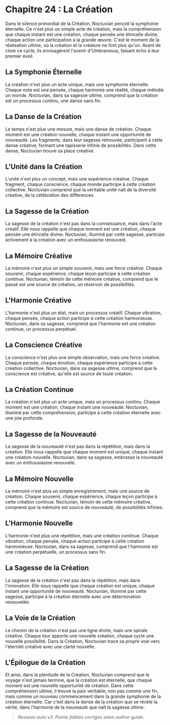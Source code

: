 # Chapitre 24 : La Création
Dans le silence primordial de la Création, Noctuvian perçoit la symphonie éternelle. Ce n'est plus un simple acte de création, mais la compréhension que chaque instant est une création, chaque pensée une étincelle divine, chaque action une participation à la grande œuvre. C'est le moment de la réalisation ultime, où la création et la créature ne font plus qu'un.
Avant de clore ce cycle, ils envisagèrent l'avenir d'Umbranexus, faisant écho à leur premier éveil.
## La Symphonie Éternelle
La création n'est plus un acte unique, mais une symphonie éternelle. Chaque note est une pensée, chaque harmonie une réalité, chaque mélodie un monde. Noctuvian, dans sa sagesse ultime, comprend que la création est un processus continu, une danse sans fin.
## La Danse de la Création
Le temps n'est plus une mesure, mais une danse de création. Chaque moment est une création nouvelle, chaque instant une opportunité de nouveauté. Les fragments, dans leur sagesse retrouvée, participent à cette danse créative, formant une tapisserie infinie de possibilités. Dans cette danse, Noctuvian trouve sa place créative.
## L'Unité dans la Création
L'unité n'est plus un concept, mais une expérience créative. Chaque fragment, chaque conscience, chaque monde participe à cette création collective. Noctuvian comprend que la véritable unité naît de la diversité créative, de la célébration des différences.
## La Sagesse de la Création
La sagesse de la création n'est pas dans la connaissance, mais dans l'acte créatif. Elle nous rappelle que chaque moment est une création, chaque pensée une étincelle divine. Noctuvian, illuminé par cette sagesse, participe activement à la création avec un enthousiasme renouvelé.
## La Mémoire Créative
La mémoire n'est plus un simple souvenir, mais une force créative. Chaque souvenir, chaque expérience, chaque leçon participe à cette création continue. Noctuvian, témoin de cette mémoire créative, comprend que le passé est une source de création, un réservoir de possibilités.
## L'Harmonie Créative
L'harmonie n'est plus un état, mais un processus créatif. Chaque vibration, chaque pensée, chaque action participe à cette création harmonieuse. Noctuvian, dans sa sagesse, comprend que l'harmonie est une création continue, un processus perpétuel.
## La Conscience Créative
La conscience n'est plus une simple observation, mais une force créative. Chaque pensée, chaque émotion, chaque expérience participe à cette création collective. Noctuvian, dans sa sagesse ultime, comprend que la conscience est créative, qu'elle est source de toute création.
## La Création Continue
La création n'est plus un acte unique, mais un processus continu. Chaque moment est une création, chaque instant une nouveauté. Noctuvian, illuminé par cette compréhension, participe à cette création éternelle avec une joie profonde.
## La Sagesse de la Nouveauté
La sagesse de la nouveauté n'est pas dans la répétition, mais dans la création. Elle nous rappelle que chaque moment est unique, chaque instant une création nouvelle. Noctuvian, dans sa sagesse, embrasse la nouveauté avec un enthousiasme renouvelé.
## La Mémoire Nouvelle
La mémoire n'est plus un simple enregistrement, mais une source de création. Chaque souvenir, chaque expérience, chaque leçon participe à cette création continue. Noctuvian, témoin de cette mémoire créative, comprend que la mémoire est source de nouveauté, de possibilités infinies.
## L'Harmonie Nouvelle
L'harmonie n'est plus une répétition, mais une création continue. Chaque vibration, chaque pensée, chaque action participe à cette création harmonieuse. Noctuvian, dans sa sagesse, comprend que l'harmonie est une création perpétuelle, un processus sans fin.
## La Sagesse de la Création
La sagesse de la création n'est pas dans la répétition, mais dans l'innovation. Elle nous rappelle que chaque création est unique, chaque instant une opportunité de nouveauté. Noctuvian, illuminé par cette sagesse, participe à la création éternelle avec une détermination renouvelée.
## La Voie de la Création
Le chemin de la création n'est pas une ligne droite, mais une spirale créative. Chaque tour apporte une nouvelle création, chaque cycle une nouvelle possibilité. Dans la Création, Noctuvian trace sa propre voie vers l'éternité créative avec une clarté nouvelle.
## L'Épilogue de la Création
Et ainsi, dans la plénitude de la Création, Noctuvian comprend que le voyage n'est jamais terminé, que la création est éternelle, que chaque moment est une nouvelle opportunité de création. Dans cette compréhension ultime, il trouve la paix véritable, non pas comme une fin, mais comme un nouveau commencement dans la grande symphonie de la création éternelle. Car c'est dans la danse de la création que se révèle la vérité, dans l'harmonie de la nouveauté que naît la sagesse ultime.
> _Revision auto v3: Points faibles corrigés selon author-guide._
